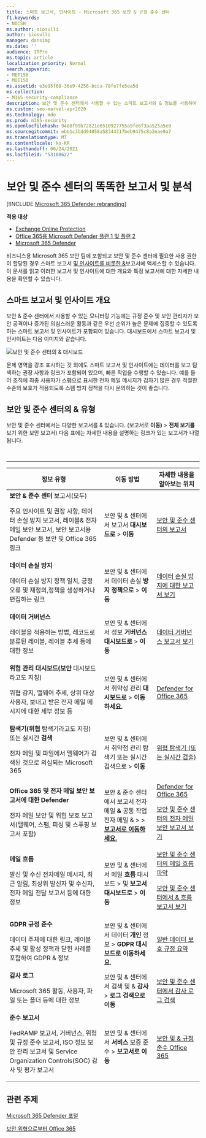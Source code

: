 ```yaml
---
title: 스마트 보고서, 인사이트 - Microsoft 365 보안 & 규정 준수 센터
f1.keywords:
- NOCSH
ms.author: siosulli
author: siosulli
manager: dansimp
ms.date: ''
audience: ITPro
ms.topic: article
localization_priority: Normal
search.appverid:
- MET150
- MOE150
ms.assetid: e3e95f68-36e9-4256-bcca-78fe7fe5ea5d
ms.collection:
- M365-security-compliance
description: 보안 및 준수 센터에서 사용할 수 있는 스마트 보고서와 & 정보를 사용하여 데이터를 보고 탐색하고 빠른 조치를 취하는 방법에 대해 자세히 알아보습니다.
ms.custom: seo-marvel-apr2020
ms.technology: mdo
ms.prod: m365-security
ms.openlocfilehash: 9408f99b72821e6510927755a9fe6f3aa525a5e0
ms.sourcegitcommit: ebb1c3b4d94058a58344317beb9475c8a2eae9a7
ms.translationtype: MT
ms.contentlocale: ko-KR
ms.lasthandoff: 06/24/2021
ms.locfileid: "53108622"
---
```

# <a name="smart-reports-and-insights-in-the-security--compliance-center"></a>보안 및 준수 센터의 똑똑한 보고서 및 분석

[!INCLUDE [Microsoft 365 Defender rebranding](../includes/microsoft-defender-for-office.md)]

**적용 대상**
- [Exchange Online Protection](exchange-online-protection-overview.md)
- [Office 365용 Microsoft Defender 플랜 1 및 플랜 2](defender-for-office-365.md)
- [Microsoft 365 Defender](../defender/microsoft-365-defender.md)

비즈니스용 Microsoft 365 보안 팀에 포함되고 보안 및 준수 센터에 필요한 사용 권한이 할당된 경우 스마트 보고서 [및 인사이트를 비롯한 &](permissions-in-the-security-and-compliance-center.md)보고서에 액세스할 수 있습니다. 이 문서를 읽고 이러한 보고서 및 인사이트에 대한 개요와 특정 보고서에 대한 자세한 내용을 확인할 수 있습니다.

## <a name="smart-reports-and-insights-overview"></a>스마트 보고서 및 인사이트 개요

보안 & 준수 센터에서 사용할 수 있는 모니터링 기능에는 규정 준수 및 보안 관리자가 보안 공격이나 증가된 의심스러운 활동과 같은 우선 순위가 높은 문제에 집중할 수 있도록 하는 스마트 보고서 및 인사이트가 포함되어 있습니다. 대시보드에서 스마트 보고서 및 인사이트는 다음 이미지와 같습니다.

![보안 및 준수 센터의 & 대시보드](../../media/2a668c3d-3fa3-4e37-8149-46989b33ae8c.png)

문제 영역을 강조 표시하는 것 외에도 스마트 보고서 및 인사이트에는 데이터를 보고 탐색하는 권장 사항과 링크가 포함되어 있으며, 빠른 작업을 수행할 수 있습니다. 예를 들어 조직에 최종 사용자가 스팸으로 표시한 전자 메일 메시지가 갑자기 많은 경우 적절한 수준의 보호가 적용되도록 스팸 방지 정책을 다시 문의하는 것이 좋습니다.

## <a name="types-of-reports-in-the-security--compliance-center"></a>보안 및 준수 센터의 & 유형

보안 및 준수 센터에서는 다양한 보고서를 & 있습니다. (보고서로 **이동)**  >  **전체 보기를** 보기 위한 보안 보고서) 다음 표에는 자세한 내용을 설명하는 링크가 있는 보고서가 나열됩니다.

<br>

****

|정보 유형|이동 방법|자세한 내용을 알아보는 위치|
|---|---|---|
|**보안 & 준수 센터** 보고서(모두) <p> 주요 인사이트 및 권장 사항, 데이터 손실 방지 보고서, 레이블& 전자 메일 보안 보고서, 보안 보고서용 Defender 등 보안 및 Office 365 링크|보안 및 & 센터에서 보고서 **대시보드로** \> **이동**|[보안 및 준수 센터의 보고서](../../compliance/reports-in-security-and-compliance.md)|
|**데이터 손실 방지** <p> 데이터 손실 방지 정책 일치, 긍정 오류 및 재정의,정책을 생성하거나 편집하는 링크|보안 및 & 센터에서 데이터 손실 **방지 정책으로** \> **이동**|[데이터 손실 방지에 대한 보고서 보기](../../compliance/view-the-dlp-reports.md)|
|**데이터 거버넌스** <p> 레이블을 적용하는 방법, 레코드로 분류된 레이블, 레이블 추세 등에 대한 정보|보안 및 & 센터에서 정보 **거버넌스 대시보드로** \> **이동**|[데이터 거버넌스 보고서 보기](../../compliance/view-the-data-governance-reports.md)|
|**위협 관리 대시보드(보안** 대시보드라고도 지칭) <p> 위협 감지, 맬웨어 추세, 상위 대상 사용자, 보내고 받은 전자 메일 메시지에 대한 세부 정보 등|보안 및 & 센터에서 취약성 관리 **대시보드로** \> **이동하세요.**|[Defender for Office 365](view-reports-for-mdo.md)|
|**탐색기(위협** 탐색기라고도 지칭) 또는 실시간 **검색** <p> 전자 메일 및 파일에서 맬웨어가 검색된 것으로 의심되는 Microsoft 365|보안 및 & 센터에서 취약점 관리  탐색기 또는 실시간 검색으로 \>  **이동**<br> |[위협 탐색기 (또는 실시간 검출)](threat-explorer.md)|
|**Office 365 및 전자 메일 보안 보고서에 대한 Defender** <p> 전자 메일 보안 및 위협 보호 보고서(맬웨어, 스팸, 피싱 및 스푸핑 보고서 포함)|보안 & 준수 센터에서 보고서 전자 메일 **&** 공동 작업 전자 메일 &  >    >  **[보고서로 이동하세요.](https://security.microsoft.com/emailandcollabreport)**|[Defender for Office 365](view-reports-for-mdo.md) <p> [보안 및 준수 센터의 전자 메일 보안 보고서 보기](view-email-security-reports.md)|
|**메일 흐름** <p> 발신 및 수신 전자메일 메시지, 최근 알림, 최상위 발신자 및 수신자, 전자 메일 전달 보고서 등에 대한 정보|보안 및 & 센터에서 메일 **흐름** 대시보드 \>  및 **보고서 대시보드로** \> **이동**|[보안 및 준수 센터의 메일 흐름 파악](mail-flow-insights-v2.md) <p> [보안 및 준수 센터에서 & 흐름 보고서 보기](view-mail-flow-reports.md)|
|**GDPR 규정 준수** <p> 데이터 주체에 대한 링크, 레이블 추세 및 활성 정책과 닫힌 사례를 포함하여 GDPR & 정보|보안 및 & 센터에서 데이터 **개인** 정보 \> **GDPR 대시보드로 이동하세요.**|[일반 데이터 보호 규정 요약](/compliance/regulatory/gdpr)|
|**감사 로그** <p> Microsoft 365 활동, 사용자, 파일 또는 폴더 등에 대한 정보|보안 및 & 센터에서 검색 및 & **감사** \> **로그 검색으로 이동**|[보안 및 준수 센터에서 감사 로그 검색](../../compliance/search-the-audit-log-in-security-and-compliance.md)|
|**준수 보고서** <p> FedRAMP 보고서, 거버넌스, 위험 및 규정 준수 보고서, ISO 정보 보안 관리 보고서 및 Service Organization Controls(SOC) 감사 및 평가 보고서|보안 및 & 센터에서 **서비스** 보증 준수 \> **보고서로 이동**|[보안 및 & 규정 준수 Office 365](../../compliance/plan-for-security-and-compliance.md)|

## <a name="related-topics"></a>관련 주제

[Microsoft 365 Defender 포털](../defender/overview-security-center.md)

[보안 위협으로부터 Office 365](protect-against-threats.md)
